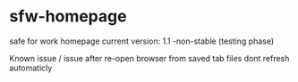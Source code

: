 # sfw-homepage
safe for work homepage
current version: 1.1 -non-stable (testing phase)

Known issue
/ issue after re-open browser from saved tab files dont refresh automaticly
  
